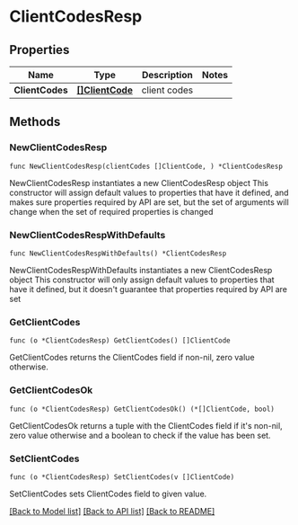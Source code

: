 # ClientCodesResp

## Properties

Name | Type | Description | Notes
------------ | ------------- | ------------- | -------------
**ClientCodes** | [**[]ClientCode**](ClientCode.md) | client codes | 

## Methods

### NewClientCodesResp

`func NewClientCodesResp(clientCodes []ClientCode, ) *ClientCodesResp`

NewClientCodesResp instantiates a new ClientCodesResp object
This constructor will assign default values to properties that have it defined,
and makes sure properties required by API are set, but the set of arguments
will change when the set of required properties is changed

### NewClientCodesRespWithDefaults

`func NewClientCodesRespWithDefaults() *ClientCodesResp`

NewClientCodesRespWithDefaults instantiates a new ClientCodesResp object
This constructor will only assign default values to properties that have it defined,
but it doesn't guarantee that properties required by API are set

### GetClientCodes

`func (o *ClientCodesResp) GetClientCodes() []ClientCode`

GetClientCodes returns the ClientCodes field if non-nil, zero value otherwise.

### GetClientCodesOk

`func (o *ClientCodesResp) GetClientCodesOk() (*[]ClientCode, bool)`

GetClientCodesOk returns a tuple with the ClientCodes field if it's non-nil, zero value otherwise
and a boolean to check if the value has been set.

### SetClientCodes

`func (o *ClientCodesResp) SetClientCodes(v []ClientCode)`

SetClientCodes sets ClientCodes field to given value.



[[Back to Model list]](../README.md#documentation-for-models) [[Back to API list]](../README.md#documentation-for-api-endpoints) [[Back to README]](../README.md)


